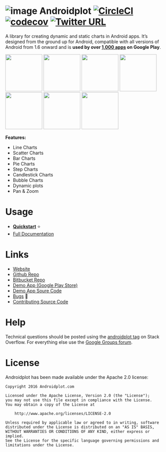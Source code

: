 # ![image](docs/images/aplogo_small.png) Androidplot [![CircleCI](https://circleci.com/gh/halfhp/androidplot.svg?style=shield)](https://circleci.com/gh/halfhp/androidplot) [![codecov](https://codecov.io/gh/halfhp/androidplot/branch/master/graph/badge.svg)](https://codecov.io/gh/halfhp/androidplot) [![Twitter URL](https://img.shields.io/twitter/url/https/twitter.com/androidplot.svg?style=social&label=Follow%20Us)](https://twitter.com/androidplot)

A library for creating dynamic and static charts in Android apps. It’s designed from the ground up for Android, 
compatible with all versions of Android from 1.6 onward and is **used by over 
[1,000 apps](http://www.appbrain.com/stats/libraries/details/androidplot/androidplot) on Google Play**.

<img src="docs/images/screens/fx_vert.png" width="115">
<img src="docs/images/screens/candlestick_vert.png" width="115">
<img src="docs/images/screens/pie_vert.png" width="115">
<img src="docs/images/screens/scatter_vert.png" width="115">
<img src="docs/images/screens/step_vert.png" width="115">
<img src="docs/images/screens/bubble_vert.png" width="115">
<img src="docs/images/screens/bar_vert.png" width="115">

**Features:**

* Line Charts
* Scatter Charts
* Bar Charts
* Pie Charts
* Step Charts
* Candlestick Charts
* Bubble Charts
* Dynamic plots
* Pan & Zoom

# Usage

* **[Quickstart](docs/quickstart.md)** :star: 
* [Full Documentation](docs/index.md)

# Links

* [Website](http://androidplot.com)
* [Github Repo](https://github.com/halfhp/androidplot)
* [Bitbucket Repo](https://bitbucket.org/androidplot/androidplot)
* [Demo App (Google Play Store)](https://play.google.com/store/apps/details?id=com.androidplot.demos&hl=en)
* [Demo App Soure Code](https://bitbucket.org/androidplot/androidplot/src/1538c5dfa56aed0d2cfdcbc7cdc6173e605543cd/demoapp/?at=master)
* [Bugs](https://github.com/halfhp/androidplot/issues) :ant: 
* [Contributing Source Code](docs/contributing.md)

# Help
Technical questions should be posted using the [androidplot tag](http://stackoverflow.com/questions/tagged/androidplot) on Stack Overflow.  For everything else use the [Google Groups forum](https://groups.google.com/d/forum/androidplot).

# License
Androidplot has been made available under the Apache 2.0 license:

    Copyright 2016 Androidplot.com

    Licensed under the Apache License, Version 2.0 (the "License");
    you may not use this file except in compliance with the License.
    You may obtain a copy of the License at

        http://www.apache.org/licenses/LICENSE-2.0

    Unless required by applicable law or agreed to in writing, software
    distributed under the License is distributed on an "AS IS" BASIS,
    WITHOUT WARRANTIES OR CONDITIONS OF ANY KIND, either express or implied.
    See the License for the specific language governing permissions and
    limitations under the License.
